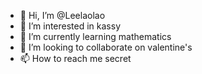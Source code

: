 - 👋 Hi, I’m @Leelaolao
- 👀 I’m interested in kassy
- 🌱 I’m currently learning mathematics
- 💞️ I’m looking to collaborate on valentine's
- 📫 How to reach me secret

<!---
Leelaolao/Leelaolao is a ✨ special ✨ repository because its `README.md` (this file) appears on your GitHub profile.
You can click the Preview link to take a look at your changes.
--->
